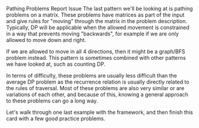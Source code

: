  Pathing Problems
Report Issue
The last pattern we'll be looking at is pathing problems on a matrix. These problems have matrices as part of the input and give rules for "moving" through the matrix in the problem description. Typically, DP will be applicable when the allowed movement is constrained in a way that prevents moving "backwards", for example if we are only allowed to move down and right.


If we are allowed to move in all 4 directions, then it might be a graph/BFS problem instead. This pattern is sometimes combined with other patterns we have looked at, such as counting DP.

In terms of difficulty, these problems are usually less difficult than the average DP problem as the recurrence relation is usually directly related to the rules of traversal. Most of these problems are also very similar or are variations of each other, and because of this, knowing a general approach to these problems can go a long way.

Let's walk through one last example with the framework, and then finish this card with a few good practice problems.

